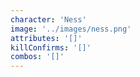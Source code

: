 ```yaml
---
character: 'Ness'
image: '../images/ness.png'
attributes: '[]'
killConfirms: '[]'
combos: '[]'
---
```

